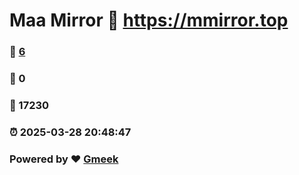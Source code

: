 # Maa Mirror :link: https://mmirror.top 
### :page_facing_up: [6](https://mmirror.top/tag.html) 
### :speech_balloon: 0 
### :hibiscus: 17230 
### :alarm_clock: 2025-03-28 20:48:47 
### Powered by :heart: [Gmeek](https://github.com/Meekdai/Gmeek)
